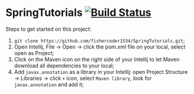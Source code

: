 # SpringTutorials [![Build Status](https://travis-ci.org/fishercoder1534/SpringTutorials.svg?branch=master)](https://travis-ci.org/fishercoder1534/SpringTutorials)

Steps to get started on this project:
1. `git clone https://github.com/fishercoder1534/SpringTutorials.git`;
2. Open Intellij, File -> Open -> click the pom.xml file on your local, select open as Project;
3. Click on the Maven icon on the right side of your Intellij to let Maven download all dependencies to your local;
4. Add `javax.annotation` as a library in your Intellij: open Project Structure -> Libraries -> click `+` icon, select `Maven library`, look for `javax.annotation` and add it;
